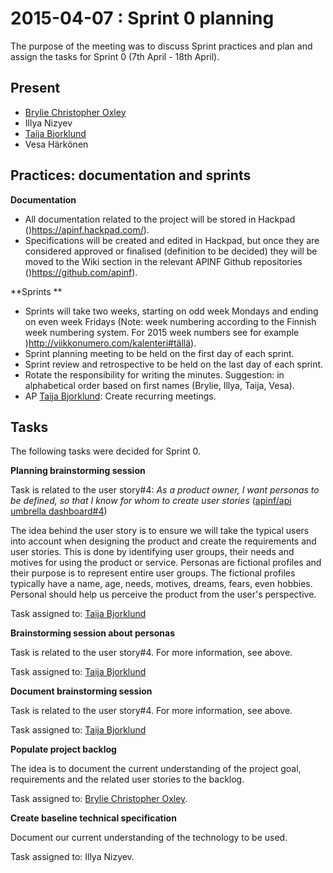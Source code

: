 # 2015-04-07 : Sprint 0 planning

The purpose of the meeting was to discuss Sprint practices and plan and assign the tasks for Sprint 0 (7th April - 18th April).

## Present

*   [Brylie Christopher Oxley](https://www.openhub.net/accounts/brylie)
*   Illya Nizyev
*   [Taija Bjorklund](/ep/profile/qMJYdtOf8Ww)
*   Vesa Härkönen

## Practices: documentation and sprints

**Documentation**

*   All documentation related to the project will be stored in Hackpad ([](https://apinf.hackpad.com/))https://apinf.hackpad.com/). 
*   Specifications will be created and edited in Hackpad, but once they are considered approved or finalised (definition to be decided) they will be moved to the Wiki section in the relevant APINF Github repositories ([](https://github.com/apinf))https://github.com/apinf).

**Sprints **

*   Sprints will take two weeks, starting on odd week Mondays and ending on even week Fridays (Note: week numbering according to the Finnish week numbering system. For 2015 week numbers see for example [](http://viikkonumero.com/kalenteri#tällä))http://viikkonumero.com/kalenteri#tällä).
*   Sprint planning meeting to be held on the first day of each sprint.
*   Sprint review and retrospective to be held on the last day of each sprint.
*   Rotate the responsibility for writing the minutes. Suggestion: in alphabetical order based on first names (Brylie, Illya, Taija, Vesa).
*   AP [Taija Bjorklund](/ep/profile/qMJYdtOf8Ww): Create recurring meetings.

## Tasks

The following tasks were decided for Sprint 0.

**Planning brainstorming session**

Task is related to the user story#4: _As a product owner, I want personas to be defined, so that I know for whom to create user stories_ ([apinf/api umbrella dashboard#4](https://github.com/apinf/api-umbrella-dashboard/issues/4))

The idea behind the user story is to ensure we will take the typical users into account when designing the product and create the requirements and user stories. This is done by identifying user groups, their needs and motives for using the product or service. Personas are fictional profiles and their purpose is to represent entire user groups. The fictional profiles typically have a name, age, needs, motives, dreams, fears, even hobbies. Personal should help us perceive the product from the user's perspective.

Task assigned to: [Taija Bjorklund](/ep/profile/qMJYdtOf8Ww)

**Brainstorming session about personas**

Task is related to the user story#4. For more information, see above.

Task assigned to: [Taija Bjorklund](https://apinf.hackpad.com/ep/profile/qMJYdtOf8Ww)

**Document brainstorming session**

Task is related to the user story#4. For more information, see above.

Task assigned to: [Taija Bjorklund](https://apinf.hackpad.com/ep/profile/qMJYdtOf8Ww)

**Populate project backlog**

The idea is to document the current understanding of the project goal, requirements and the related user stories to the backlog.

Task assigned to: [Brylie Christopher Oxley](https://www.openhub.net/accounts/brylie).

**Create baseline technical specification**

Document our current understanding of the technology to be used.

Task assigned to: Illya Nizyev.